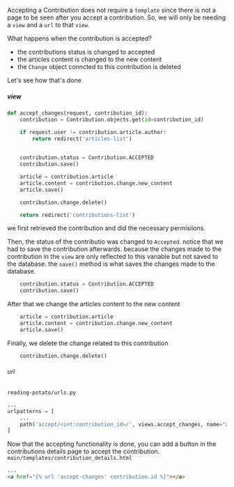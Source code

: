 Accepting a Contribution does not require a `template` since there is not a page to be seen after you accept a contribution. So, we will only be needing a `view` and a `url` to that `view`.

What happens when the contribution is accepted?
 * the contributions status is changed to accepted
 * the articles content is changed to the new content
 * the `Change` object conncted to this contribution is deleted

Let's see how that's done

##### view
```python
def accept_changes(request, contribution_id):
	contribution = Contribution.objects.get(id=contribution_id)

	if request.user != contribution.article.author:
		return redirect('articles-list')

	
	contribution.status = Contribution.ACCEPTED
	contribution.save()

	article = contribution.article
	article.content = contribution.change.new_content
	article.save()

	contribution.change.delete()

	return redirect('contributions-list')
```

we first retrieved the contribution and did the necessary permisiions.

Then, the status of the contributio was changed to `Accepted`. notice that we had to save the contribution afterwards. because the changes made to the contribution in the `view` are only reflected to this variable but not saved to the database. the `save()` method is what saves the changes made to the database.
```python
	contribution.status = Contribution.ACCEPTED
	contribution.save()
```

After that we change the articles content to the new content
```python
	article = contribution.article
	article.content = contribution.change.new_content
	article.save()
```

Finally, we delete the change related to this contribution
```python
	contribution.change.delete()
```

###### url
`reading-potato/urls.py`
```python
...
urlpatterns = [
    ...
    path('accept/<int:contribution_id>/', views.accept_changes, name="accept-changes"),
]
```

Now that the accepting functionality is done, you can add a button in the contributions details page to accept the contribution.
`main/templates/contribution_details.html`
```html
...
<a href="{% url 'accept-changes' contribution.id %}"></a>
```